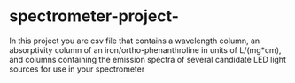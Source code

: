 # spectrometer-project-
In this project you are csv file that contains a wavelength column, an absorptivity column of an iron/ortho-phenanthroline in units of L/(mg*cm), and columns containing the emission spectra of several candidate LED light sources for use in your spectrometer 

